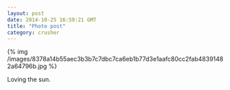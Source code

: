 ```yaml
---
layout: post
date: 2014-10-25 16:59:21 GMT
title: "Photo post"
category: crusher
---
```

{% img /images/8378a14b55aec3b3b7c7dbc7ca6eb1b77d3e1aafc80cc2fab48391482a64796b.jpg %}

Loving the sun.
